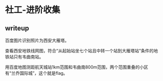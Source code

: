 # 社工-进阶收集

## writeup

百度图片识别照片为西安大雁塔。

查看西安地铁线网图，符合“从起始站坐七个站且中转一个站到大雁塔站”条件的地铁站只有韦曲南站。

用百度地图测距航天城站1km范围和韦曲南800m范围，两个范围重叠的小区有“兰乔国际城”，这个就是flag。